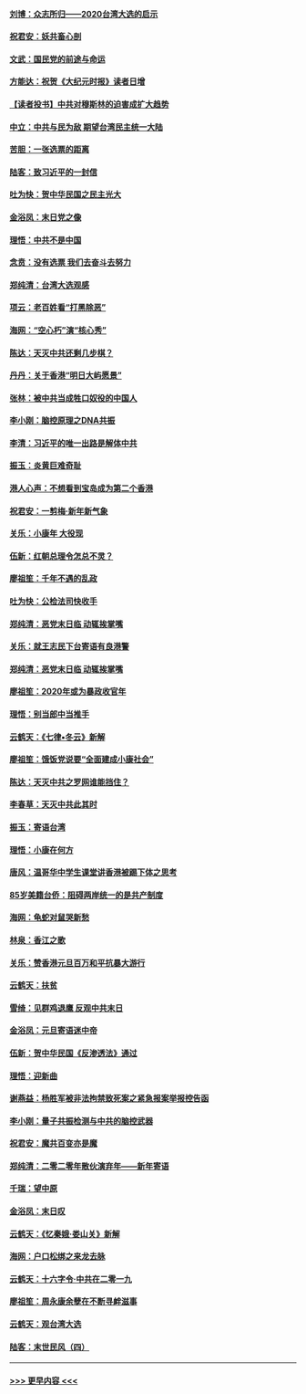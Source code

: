 #### [刘博：众志所归——2020台湾大选的启示](../pages/nsc993/n11796878.md?t=01161355) 
#### [祝君安：妖共畜心剖](../pages/nsc993/n11794273.md?t=01161355) 
#### [文武：国民党的前途与命运](../pages/nsc993/n11794198.md?t=01161355) 
#### [方能达：祝贺《大纪元时报》读者日增](../pages/nsc993/n11793807.md?t=01161355) 
#### [【读者投书】中共对穆斯林的迫害成扩大趋势](../pages/nsc993/n11791371.md?t=01161355) 
#### [中立：中共与民为敌 期望台湾民主统一大陆](../pages/nsc993/n11790392.md?t=01161355) 
#### [苦胆：一张选票的距离](../pages/nsc993/n11788914.md?t=01161355) 
#### [陆客：致习近平的一封信](../pages/nsc993/n11788867.md?t=01161355) 
#### [吐为快：贺中华民国之民主光大](../pages/nsc993/n11788618.md?t=01161355) 
#### [金浴凤：末日党之像](../pages/nsc993/n11787475.md?t=01161355) 
#### [理悟：中共不是中国](../pages/nsc993/n11787463.md?t=01161355) 
#### [念贲：没有选票  我们去奋斗去努力](../pages/nsc993/n11787398.md?t=01161355) 
#### [郑纯清：台湾大选观感](../pages/nsc993/n11786210.md?t=01161355) 
#### [项云：老百姓看“打黑除恶”](../pages/nsc993/n11785398.md?t=01161355) 
#### [海网：“空心朽”演“核心秀”](../pages/nsc993/n11783874.md?t=01161355) 
#### [陈达：天灭中共还剩几步棋？](../pages/nsc993/n11783719.md?t=01161355) 
#### [丹丹：关于香港“明日大屿愿景”](../pages/nsc993/n11783273.md?t=01161355) 
#### [张林：被中共当成牲口奴役的中国人](../pages/nsc993/n11782397.md?t=01161355) 
#### [李小刚：脑控原理之DNA共振](../pages/nsc993/n11780962.md?t=01161355) 
#### [李清：习近平的唯一出路是解体中共](../pages/nsc993/n11780866.md?t=01161355) 
#### [振玉：炎黄巨难奇耻](../pages/nsc993/n11779632.md?t=01161355) 
#### [港人心声：不想看到宝岛成为第二个香港](../pages/nsc993/n11778817.md?t=01161355) 
#### [祝君安：一剪梅‧新年新气象](../pages/nsc993/n11776340.md?t=01161355) 
#### [关乐：小康年 大役现](../pages/nsc993/n11774213.md?t=01161355) 
#### [伍新：红朝总理令怎总不灵？](../pages/nsc993/n11770813.md?t=01161355) 
#### [廖祖笙：千年不遇的乱政](../pages/nsc993/n11770373.md?t=01161355) 
#### [吐为快：公检法司快收手](../pages/nsc993/n11770359.md?t=01161355) 
#### [郑纯清：恶党末日临 动辄挨掌嘴](../pages/nsc993/n11769912.md?t=01161355) 
#### [关乐：就王志民下台寄语有良港警](../pages/nsc993/n11769903.md?t=01161355) 
#### [郑纯清：恶党末日临 动辄挨掌嘴](../pages/nsc993/n11769356.md?t=01161355) 
#### [廖祖笙：2020年或为暴政收官年](../pages/nsc993/n11768216.md?t=01161355) 
#### [理悟：别当郎中当推手](../pages/nsc993/n11768243.md?t=01161355) 
#### [云鹤天：《七律▪冬云》新解](../pages/nsc993/n11768204.md?t=01161355) 
#### [廖祖笙：饿饭党说要“全面建成小康社会”](../pages/nsc993/n11767482.md?t=01161355) 
#### [陈达：天灭中共之罗网谁能挡住？](../pages/nsc993/n11767465.md?t=01161355) 
#### [李春草：天灭中共此其时](../pages/nsc993/n11767452.md?t=01161355) 
#### [振玉：寄语台湾](../pages/nsc993/n11767432.md?t=01161355) 
#### [理悟：小康在何方](../pages/nsc993/n11767394.md?t=01161355) 
#### [唐风：温哥华中学生课堂讲香港被踢下体之思考](../pages/nsc993/n11766848.md?t=01161355) 
#### [85岁美籍台侨：阻碍两岸统一的是共产制度](../pages/nsc993/n11765043.md?t=01161355) 
#### [海网：龟蛇对鼠哭新愁](../pages/nsc993/n11764895.md?t=01161355) 
#### [林泉：香江之歌](../pages/nsc993/n11764415.md?t=01161355) 
#### [关乐：赞香港元旦百万和平抗暴大游行](../pages/nsc993/n11764382.md?t=01161355) 
#### [云鹤天：扶贫](../pages/nsc993/n11764245.md?t=01161355) 
#### [雪绮：见群鸡退鹰  反观中共末日](../pages/nsc993/n11762112.md?t=01161355) 
#### [金浴凤：元旦寄语迷中帝](../pages/nsc993/n11761788.md?t=01161355) 
#### [伍新：贺中华民国《反渗透法》通过](../pages/nsc993/n11761994.md?t=01161355) 
#### [理悟：迎新曲](../pages/nsc993/n11761152.md?t=01161355) 
#### [谢燕益：杨胜军被非法拘禁致死案之紧急报案举报控告函](../pages/nsc993/n11756134.md?t=01161355) 
#### [李小刚：量子共振检测与中共的脑控武器](../pages/nsc993/n11754518.md?t=01161355) 
#### [祝君安：魔共百变亦是魔](../pages/nsc993/n11754469.md?t=01161355) 
#### [郑纯清：二零二零年散伙演弃年——新年寄语](../pages/nsc993/n11754195.md?t=01161355) 
#### [千瑞：望中原](../pages/nsc993/n11754159.md?t=01161355) 
#### [金浴凤：末日叹](../pages/nsc993/n11752359.md?t=01161355) 
#### [云鹤天：《忆秦娥‧娄山关》新解](../pages/nsc993/n11752348.md?t=01161355) 
#### [海网：户口松绑之来龙去脉](../pages/nsc993/n11752328.md?t=01161355) 
#### [云鹤天：十六字令‧中共在二零一九](../pages/nsc993/n11752305.md?t=01161355) 
#### [廖祖笙：周永康余孽在不断寻衅滋事](../pages/nsc993/n11751013.md?t=01161355) 
#### [云鹤天：观台湾大选](../pages/nsc993/n11751007.md?t=01161355) 
#### [陆客：末世民风（四）](../pages/nsc993/n11749203.md?t=01161355) 

----
#### [ >>> 更早内容 <<< ](../indexes/nsc993-earlier.md)
